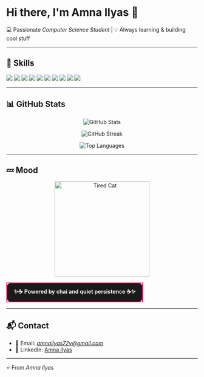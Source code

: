 # Hi there, I'm Amna Ilyas 👋  
💻 Passionate *Computer Science Student* | 💡 Always learning & building cool stuff  

---

## 🚀 Skills  

<p align="left">  
  <img src="https://img.shields.io/badge/C++-00599C?style=for-the-badge&logo=cplusplus&logoColor=white" />  
  <img src="https://img.shields.io/badge/HTML5-E34F26?style=for-the-badge&logo=html5&logoColor=white" />  
  <img src="https://img.shields.io/badge/CSS3-1572B6?style=for-the-badge&logo=css3&logoColor=white" />  
  <img src="https://img.shields.io/badge/JavaScript-F7DF1E?style=for-the-badge&logo=javascript&logoColor=black" />  
  <img src="https://img.shields.io/badge/Python-14354C?style=for-the-badge&logo=python&logoColor=yellow" />  
  <img src="https://img.shields.io/badge/Django-003A2B?style=for-the-badge&logo=django&logoColor=green" />  
  <img src="https://img.shields.io/badge/Bootstrap-7952B3?style=for-the-badge&logo=bootstrap&logoColor=white" />  
  <img src="https://img.shields.io/badge/React-20232A?style=for-the-badge&logo=react&logoColor=61DAFB" />  
  <img src="https://img.shields.io/badge/Git-F05032?style=for-the-badge&logo=git&logoColor=white" />  
  <img src="https://img.shields.io/badge/GitHub-181717?style=for-the-badge&logo=github&logoColor=white" /> 
</p>  

---

## 📊 GitHub Stats  

<p align="center">  
  <img src="https://github-readme-stats.vercel.app/api?username=Amna-Ilyas-pxl&show_icons=true&theme=radical" alt="GitHub Stats" />  
</p>  

<p align="center">
  <img src="https://streak-stats.demolab.com?user=Amna-Ilyas-pxl&theme=radical" alt="GitHub Streak"/>
</p> 

<p align="center">  
  <img src="https://github-readme-stats.vercel.app/api/top-langs/?username=Amna-Ilyas-pxl&layout=compact&theme=radical" alt="Top Languages" />  
</p>  

---

## 💤 Mood  

<p align="center">  
  <img src="https://media.giphy.com/media/v6aOjy0Qo1fIA/giphy.gif" alt="Tired Cat" width="250"/>  
</p>  

<div align="center">  
  <table>  
    <tr>  
      <td align="center" style="background-color:#1a1a1a; border: 2px solid #ff0055; border-radius: 12px; padding: 12px 18px; color:#f5f5f5; font-size:14px; font-weight:bold;">  
        ✨☕ Powered by chai and quiet persistence ☕✨  
      </td>  
    </tr>  
  </table>  
</div>




---

## 📬 Contact  

- 📧 Email: *amnailyas72v@gmail.com*  
- 💼 LinkedIn: [Amna Ilyas](https://www.linkedin.com/in/amna-ilyas-52b903290/)  

---

⭐ From *Amna Ilyas*
